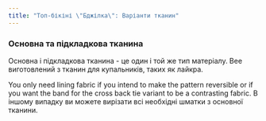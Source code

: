 ```yaml
---
title: "Топ-бікіні \"Бджілка\": Варіанти тканин"
---
```


### Основна та підкладкова тканина

Основна і підкладкова тканина - це один і той же тип матеріалу. Bee виготовлений з тканин для купальників, таких як лайкра.

<Note>

You only need lining fabric if you intend to make the pattern reversible or if you want the band for the cross back tie variant to be a contrasting fabric. В іншому випадку ви можете вирізати всі необхідні шматки з основної тканини.

</Note>
